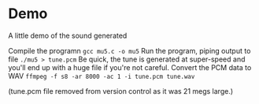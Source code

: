 # Demo

A little demo of the sound generated

Compile the programn `gcc mu5.c -o mu5`
Run the program, piping output to file `./mu5 > tune.pcm` Be quick, the tune is generated at
super-speed and you'll end up with a huge file if you're not careful.
Convert the PCM data to WAV `ffmpeg -f s8 -ar 8000 -ac 1 -i tune.pcm tune.wav`

(tune.pcm file removed from version control as it was 21 megs large.)
